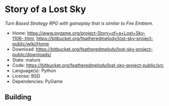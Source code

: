# Story of a Lost Sky

_Turn Based Strategy RPG with gameplay that is similar to Fire Emblem._

- Home: https://www.pygame.org/project-Story+of+a+Lost+Sky-1106-.html, https://bitbucket.org/featheredmelody/lost-sky-project-public/wiki/Home
- Download: https://bitbucket.org/featheredmelody/lost-sky-project-public/downloads/
- State: mature
- Code: https://bitbucket.org/featheredmelody/lost-sky-project-public/src
- Language(s): Python
- License: BSD
- Dependencies: PyGame

## Building

